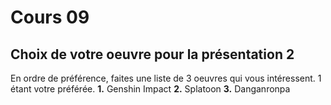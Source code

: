# Cours 09 
## Choix de votre oeuvre pour la présentation 2
En ordre de préférence, faites une liste de 3 oeuvres qui vous intéressent. 1 étant votre préférée.
**1.** Genshin Impact
**2.** Splatoon
**3.** Danganronpa
